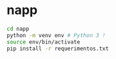 # napp

```bash
cd napp
python -m venv env # Python 3 !
source env/bin/activate
pip install -r requerimentos.txt
```